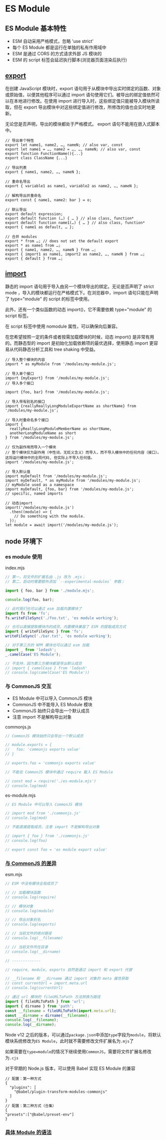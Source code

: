 # ES Module

## ES Module 基本特性

- ESM 自动采用严格模式，忽略 'use strict'
- 每个 ES Module 都是运行在单独的私有作用域中
- ESM 是通过 CORS 的方式请求外部 JS 模块的
- ESM 的 script 标签会延迟执行脚本(浏览器页面渲染后执行)

## [export](https://developer.mozilla.org/zh-CN/docs/Web/JavaScript/Reference/Statements/export)

在创建 JavaScript 模块时，export 语句用于从模块中导出实时绑定的函数、对象或原始值，以便其他程序可以通过 import 语句使用它们。被导出的绑定值依然可以在本地进行修改。在使用 import 进行导入时，这些绑定值只能被导入模块所读取，但在 export 导出模块中对这些绑定值进行修改，所修改的值也会实时地更新。

无论您是否声明，导出的模块都处于严格模式。 export 语句不能用在嵌入式脚本中。

```
// 导出单个特性
export let name1, name2, …, nameN; // also var, const
export let name1 = …, name2 = …, …, nameN; // also var, const
export function FunctionName(){...}
export class ClassName {...}

// 导出列表
export { name1, name2, …, nameN };

// 重命名导出
export { variable1 as name1, variable2 as name2, …, nameN };

// 解构导出并重命名
export const { name1, name2: bar } = o;

// 默认导出
export default expression;
export default function (…) { … } // also class, function*
export default function name1(…) { … } // also class, function*
export { name1 as default, … };

// 合并 modules
export * from …; // does not set the default export
export * as name1 from …;
export { name1, name2, …, nameN } from …;
export { import1 as name1, import2 as name2, …, nameN } from …;
export { default } from …;
```

## [import](https://developer.mozilla.org/zh-CN/docs/Web/JavaScript/Reference/Statements/import)

静态的 import 语句用于导入由另一个模块导出的绑定。无论是否声明了 strict mode ，导入的模块都运行在严格模式下。在浏览器中，import 语句只能在声明了 type="module" 的 script 的标签中使用。

此外，还有一个类似函数的动态 import()，它不需要依赖 type="module" 的 script 标签。

在 script 标签中使用 nomodule 属性，可以确保向后兼容。

在您希望按照一定的条件或者按需加载模块的时候，动态 import() 是非常有用的。而静态型的 import 是初始化加载依赖项的最优选择，使用静态 import 更容易从代码静态分析工具和 tree shaking 中受益。

```
// 导入整个模块的内容
import * as myModule from '/modules/my-module.js';

// 导入单个接口
import {myExport} from '/modules/my-module.js';
// 导入多个接口

import {foo, bar} from '/modules/my-module.js';

// 导入带有别名的接口
import {reallyReallyLongModuleExportName as shortName} from '/modules/my-module.js';

// 导入时重命名多个接口
import {
  reallyReallyLongModuleMemberName as shortName,
  anotherLongModuleName as short
} from '/modules/my-module.js';

// 仅为副作用而导入一个模块
// 整个模块仅为副作用（中性词，无贬义含义）而导入，而不导入模块中的任何内容（接口）。 这将运行模块中的全局代码, 但实际上不导入任何值。
import '/modules/my-module.js';

// 导入默认值
import myDefault from '/modules/my-module.js';
import myDefault, * as myModule from '/modules/my-module.js';
// myModule used as a namespace
import myDefault, {foo, bar} from '/modules/my-module.js';
// specific, named imports

// 动态import
import('/modules/my-module.js')
  .then((module) => {
    // Do something with the module.
  });
let module = await import('/modules/my-module.js');
```

## node 环境下

### es module 使用

index.mjs

```javascript
// 第一，将文件的扩展名由 .js 改为 .mjs；
// 第二，启动时需要额外添加 `--experimental-modules` 参数；

import { foo, bar } from './module.mjs';

console.log(foo, bar);

// 此时我们也可以通过 esm 加载内置模块了
import fs from 'fs';
fs.writeFileSync('./foo.txt', 'es module working');

// 也可以直接提取模块内的成员，内置模块兼容了 ESM 的提取成员方式
import { writeFileSync } from 'fs';
writeFileSync('./bar.txt', 'es module working');

// 对于第三方的 NPM 模块也可以通过 esm 加载
import _ from 'lodash';
_.camelCase('ES Module');

// 不支持，因为第三方模块都是导出默认成员
// import { camelCase } from 'lodash'
// console.log(camelCase('ES Module'))
```

### 与 CommonJS 交互

- ES Module 中可以导入 CommonJS 模块
- CommonJS 中不能导入 ES Module 模块
- CommonJS 始终只会导出一个默认成员
- 注意 import 不是解构导出对象

commonjs.js

```javascript
// CommonJS 模块始终只会导出一个默认成员

// module.exports = {
//   foo: 'commonjs exports value'
// }

// exports.foo = 'commonjs exports value'

// 不能在 CommonJS 模块中通过 require 载入 ES Module

// const mod = require('./es-module.mjs')
// console.log(mod)
```

es-module.mjs

```javascript
// ES Module 中可以导入 CommonJS 模块

// import mod from './commonjs.js'
// console.log(mod)

// 不能直接提取成员，注意 import 不是解构导出对象

// import { foo } from './commonjs.js'
// console.log(foo)

// export const foo = 'es module export value'
```

### [与 CommonJS 的差异](https://es6.ruanyifeng.com/#docs/module-loader)

esm.mjs

```javascript
// ESM 中没有模块全局成员了

// // 加载模块函数
// console.log(require)

// // 模块对象
// console.log(module)

// // 导出对象别名
// console.log(exports)

// // 当前文件的绝对路径
// console.log(__filename)

// // 当前文件所在目录
// console.log(__dirname)

// -------------

// require, module, exports 自然是通过 import 和 export 代替

// __filename 和 __dirname 通过 import 对象的 meta 属性获取
// const currentUrl = import.meta.url
// console.log(currentUrl)

// 通过 url 模块的 fileURLToPath 方法转换为路径
import { fileURLToPath } from 'url';
import { dirname } from 'path';
const __filename = fileURLToPath(import.meta.url);
const __dirname = dirname(__filename);
console.log(__filename);
console.log(__dirname);
```

Node v12 之后的版本，可以通过`package.json`中添加`type`字段为`module`，将默认模块系统修改为`ES Module`，此时就不需要修改文件扩展名为`.mjs`了

如果需要在`type=module`的情况下继续使用`CommonJS`，需要将文件扩展名修改为`.cjs`

对于早期的 Node.js 版本，可以使用 Babel 实现 ES Module 的兼容

```
// 配置：第一种方式
{
  "plugins": [
    "@babel/plugin-transform-modules-commonjs"
  ]
}
// 配置：第二种方式（合集）
{
"presets":["@babel/preset-env"]
}
```

### [具体 Module 的语法](https://es6.ruanyifeng.com/#docs/module)
